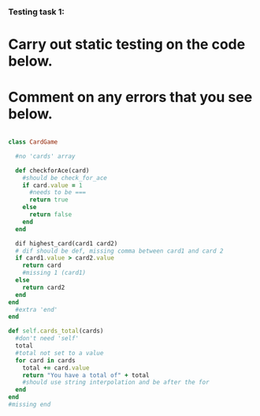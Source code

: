 ### Testing task 1:

# Carry out static testing on the code below.
# Comment on any errors that you see below.
```ruby

class CardGame

  #no 'cards' array

  def checkforAce(card)
    #should be check_for_ace
    if card.value = 1
      #needs to be ===
      return true
    else
      return false
    end
  end

  dif highest_card(card1 card2)
  # dif should be def, missing comma between card1 and card 2
  if card1.value > card2.value
    return card
    #missing 1 (card1)
  else
    return card2
  end
end
  #extra 'end'
end

def self.cards_total(cards)
  #don't need 'self'
  total
  #total not set to a value
  for card in cards
    total += card.value
    return "You have a total of" + total
    #should use string interpolation and be after the for
  end
end
#missing end
```
